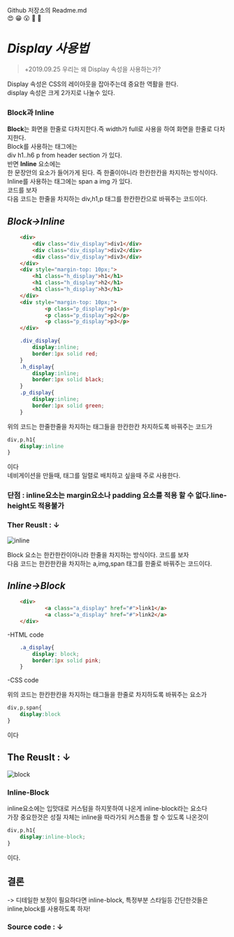 Github 저장소의 Readme.md  
:heart_eyes: :grin: :open_mouth: :muscle: :pig:
# *Display 사용법*  
> +2019.09.25 우리는 왜 Display 속성을 사용하는가?

Display 속성은 CSS의 레이아웃을 잡아주는데 중요한 역활을 한다.  
display 속성은 크게 2가지로 나눌수 있다.  
### **Block과 Inline**  
**Block**는 화면을 한줄로 다차지한다.즉 width가 full로 사용을 하여 화면을 한줄로 다차지한다.  
Block를 사용하는 태그에는  
div h1..h6 p from header section 가 있다.  
반면 **Inline** 요소에는  
한 문장안의 요소가 들어가게 된다. 즉 한줄이아니라 한칸한칸을 차지하는 방식이다.  
Inline를 사용하는 태그에는
span a img 가 있다.  
코드를 보자  
다음 코드는 한줄을 차지하는 div,h1,p 태그를 한칸한칸으로 바꿔주는 코드이다.  
## *Block->Inline*
```html
    <div>
        <div class="div_display">div1</div>
        <div class="div_display">div2</div>
        <div class="div_display">div3</div>
    </div>
    <div style="margin-top: 10px;">
        <h1 class="h_display">h1</h1>
        <h1 class="h_display">h2</h1>
        <h1 class="h_display">h3</h1>
    </div>
    <div style="margin-top: 10px;">
            <p class="p_display">p1</p>
            <p class="p_display">p2</p>
            <p class="p_display">p3</p>
    </div>
```

```css
    .div_display{
        display:inline;
        border:1px solid red;
    }
    .h_display{
        display:inline;
        border:1px solid black;
    }
    .p_display{
        display:inline;
        border:1px solid green;
    }
```
위의 코드는 한줄한줄을 차지하는 태그들을 한칸한칸 차지하도록 바꿔주는 코드가
```css
div,p,h1{
    display:inline
}
```
이다  
네비게이션을 만들때, 태그를 일렬로 배치하고 싶을때 주로 사용한다.  
### **단점 : inline요소는 margin요소나 padding 요소를 적용 할 수 없다.line-height도 적용불가**
### Ther Reuslt : ↓
![inline](https://user-images.githubusercontent.com/32647144/65559378-6c245980-df75-11e9-9255-1acb6228987f.png)

Block 요소는 한칸한칸이아니라 한줄을 차지하는 방식이다.
코드를 보자  
다음 코드는 한칸한칸을 차지하는 a,img,span 태그를 한줄로 바꿔주는 코드이다. 
## *Inline->Block*
```html
    <div>
            <a class="a_display" href="#">link1</a>
            <a class="a_display" href="#">link2</a>
    </div>
```
-HTML code 
```css
    .a_display{
        display: block;
        border:1px solid pink;
    }
```
-CSS code  

위의 코드는 한칸한칸을 차지하는 태그들을 한줄로 차지하도록 바꿔주는 요소가
```css
div,p,span{
    display:block
}
```
이다  
## The Reuslt : ↓
![block](https://user-images.githubusercontent.com/32647144/65559377-6c245980-df75-11e9-9ab0-b35c91519642.png)
### **Inline-Block**  
inline요소에는 입맛대로 커스텀을 하지못하여 나온게 inline-block라는 요소다  
가장 중요한것은 성질 자체는 inline을 따라가되 커스틈을 할 수 있도록 나온것이
```css
div,p,h1{
    display:inline-block;
}
```
이다.

## 결론 
-> 디테일한 보정이 필요하다면 inline-block, 특정부분 스타일등 간단한것들은 inline,block를 사용하도록 하자!
### Source code : ↓
